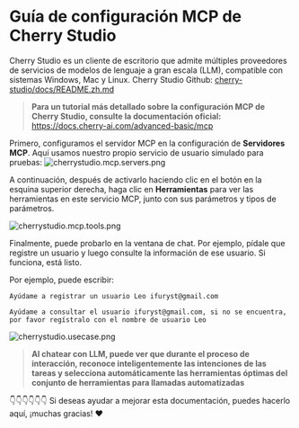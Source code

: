 # Guía de configuración MCP de Cherry Studio
Cherry Studio es un cliente de escritorio que admite múltiples proveedores de servicios de modelos de lenguaje a gran escala (LLM), compatible con sistemas Windows, Mac y Linux.
Cherry Studio Github: [cherry-studio/docs/README.zh.md](https://github.com/CherryHQ/cherry-studio/blob/main/docs/README.zh.md)

> **Para un tutorial más detallado sobre la configuración MCP de Cherry Studio, consulte la documentación oficial:**  
> https://docs.cherry-ai.com/advanced-basic/mcp

Primero, configuramos el servidor MCP en la configuración de **Servidores MCP**. Aquí usamos nuestro propio servicio de usuario simulado para pruebas:
![cherrystudio.mcp.servers.png](/img/cherrystudio.mcp.servers.png)

A continuación, después de activarlo haciendo clic en el botón en la esquina superior derecha, haga clic en **Herramientas** para ver las herramientas en este servicio MCP, junto con sus parámetros y tipos de parámetros.

![cherrystudio.mcp.tools.png](/img/cherrystudio.mcp.tools.png)

Finalmente, puede probarlo en la ventana de chat. Por ejemplo, pídale que registre un usuario y luego consulte la información de ese usuario. Si funciona, está listo.

Por ejemplo, puede escribir:
```
Ayúdame a registrar un usuario Leo ifuryst@gmail.com
```

```
Ayúdame a consultar el usuario ifuryst@gmail.com, si no se encuentra, por favor regístralo con el nombre de usuario Leo
```

![cherrystudio.usecase.png](/img/cherrystudio.usecase.png)

> **Al chatear con LLM, puede ver que durante el proceso de interacción, reconoce inteligentemente las intenciones de las tareas y selecciona automáticamente las herramientas óptimas del conjunto de herramientas para llamadas automatizadas**

👇👇👇👇👇👇 Si deseas ayudar a mejorar esta documentación, puedes hacerlo aquí, ¡muchas gracias! ❤️ 
